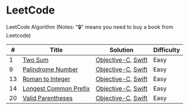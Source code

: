 # LeetCode


LeetCode Algorithm
(Notes: "🔒" means you need to buy a book from Leetcode)

| # | Title | Solution | Difficulty |
| --- | --------- | ----- | ---- |
| 1 | [Two Sum](https://leetcode.com/problems/two-sum) |  [Objective-C](./LCObjective-C/LCObjective-C/Problems/TwoSum), [Swift](./LCSwift/LCSwift/Problems/TwoSum)| Easy |
| 9 | [Palindrome Number](https://leetcode.com/problems/palindrome-number) |  [Objective-C](./LCObjective-C/LCObjective-C/Problems/PalindromeNumber), [Swift](./LCSwift/LCSwift/Problems/PalindromeNumber)| Easy |
| 13 | [Roman to Integer](https://leetcode.com/problems/roman-to-integer) |  [Objective-C](./LCObjective-C/LCObjective-C/Problems/RomanToInteger), [Swift](./LCSwift/LCSwift/Problems/RomanToInteger)| Easy |
| 14 | [Longest Common Prefix](https://leetcode.com/problems/longest-common-prefix) |  [Objective-C](./LCObjective-C/LCObjective-C/Problems/LongestCommonPrefix), [Swift](./LCSwift/LCSwift/Problems/LongestCommonPrefix)| Easy |
| 20 | [Valid Parentheses](https://leetcode.com/problems/valid-parentheses) |  [Objective-C](./LCObjective-C/LCObjective-C/Problems/ValidParentheses), [Swift](./LCSwift/LCSwift/Problems/ValidParentheses)| Easy |
